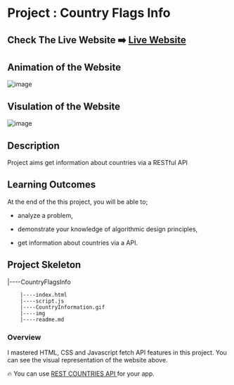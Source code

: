 # Project : Country Flags Info

## Check The Live Website ➡️ [Live Website](https://skycooper.github.io/CountryFlagsInfo/)

## Animation of the Website

![image](./CountryInformation.gif)


## Visulation of the Website

![image](https://user-images.githubusercontent.com/106506769/194273312-27bd8d15-3a2d-46e9-a870-6d8e03f92ebe.png)


## Description

Project aims get information about countries via a RESTful API

## Learning Outcomes

At the end of the this project, you will be able to;

- analyze a problem,

- demonstrate your knowledge of algorithmic design principles,

- get information about countries via a API.


## Project Skeleton 

|----CountryFlagsInfo

        |----index.html  
        |----script.js
        |----CountryInformation.gif
        |----img
        |----readme.md 

### Overview
I mastered HTML, CSS and Javascript fetch API features in this project. You can see the visual representation of the website above.

🔥 You can use [REST COUNTRIES API ](https://restcountries.com/) for your app. 

